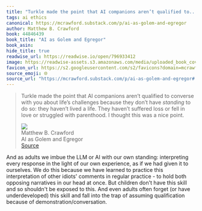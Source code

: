 ```yaml
---
title: "Turkle made the point that AI companions aren’t qualified to..."
tags: ai ethics
canonical: https://mcrawford.substack.com/p/ai-as-golem-and-egregor
author: Matthew B. Crawford
book: 44846439
book_title: "AI as Golem and Egregor"
book_asin: 
hide_title: true
readwise_url: https://readwise.io/open/796933412
image: https://readwise-assets.s3.amazonaws.com/media/uploaded_book_covers/profile_265723/https3A2F2Fsubstack-post-media.s3.amazonaws.com2Fpublic2Fimages2F975ce35c-0192-4845-abdf-6e5651eaa7e3_1500x750.jpeg
favicon_url: https://s2.googleusercontent.com/s2/favicons?domain=mcrawford.substack.com
source_emoji: 🌐
source_url: "https://mcrawford.substack.com/p/ai-as-golem-and-egregor#:~:text=Turkle%20made%20the,a%20nice%20point."
---
```


> Turkle made the point that AI companions aren’t qualified to converse with you about life’s challenges because they don’t have *standing* to do so: they haven’t lived a life. They haven’t suffered loss or fell in love or struggled with parenthood. I thought this was a nice point.
> <div class="quoteback-footer"><div class="quoteback-avatar"><img class="mini-favicon" src="https://s2.googleusercontent.com/s2/favicons?domain=mcrawford.substack.com"></div><div class="quoteback-metadata"><div class="metadata-inner"><span style="display:none">FROM:</span><div aria-label="Matthew B. Crawford" class="quoteback-author"> Matthew B. Crawford</div><div aria-label="AI as Golem and Egregor" class="quoteback-title"> AI as Golem and Egregor</div></div></div><div class="quoteback-backlink"><a target="_blank" aria-label="go to the full text of this quotation" rel="noopener" href="https://mcrawford.substack.com/p/ai-as-golem-and-egregor#:~:text=Turkle%20made%20the,a%20nice%20point." class="quoteback-arrow"> Source</a></div></div>

And as adults we imbue the LLM or AI with our own standing: interpreting every response in the light of our own experience, as if we had given it to ourselves. We do this because we have learned to practice this interpretation of other idiots' comments in regular practice - to hold both opposing narratives in our head at once. But children don't have this skill and so shouldn't be exposed to this. And even adults often forget (or have underdeveloped) this skill and fall into the trap of assuming qualification because of demonstration/conversation. 